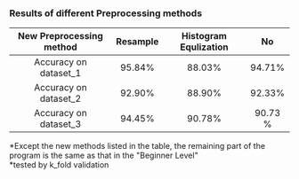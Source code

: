 ### Results of different Preprocessing methods
|  New Preprocessing method  |   Resample     | Histogram Equlization |    No  |  
|:--------------:|:-----------:|:---------------:|:-----------:|
| Accuracy on dataset_1   |      95.84%      |   88.03%     |    94.71%    |
| Accuracy on dataset_2  |   92.90%      |     88.90%        |     92.33%    |  
| Accuracy on dataset_3  |   94.45%    |        90.78%    |      90.73 %    | 

*Except the new methods listed in the table, the remaining part of the program is the same as that in the "Beginner Level"\
*tested by k_fold validation
